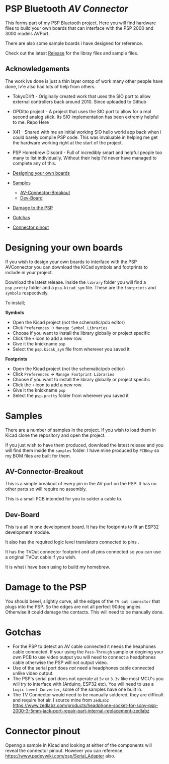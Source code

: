 # PSP Bluetooth *AV Connector*

This forms part of my PSP Bluetooth project. Here you will find hardware files to build your own boards that can interface with the PSP 2000 and 3000 models AVPort.

There are also some sample boards i have designed for reference.

Check out the latest [Release](https://github.com/ste2425/AVBreakout/releases) for the libray files and sample files.

## Acknowledgements

The work ive done is just a thin layer ontop of work many other people have done, Iv'e also had lots of help from others.

* TokyoDrift - Originally created work that uses the SIO port to allow external controllers back around 2010. Since uploaded to Github
* OPDitto project - A project that uses the SIO port to allow for a real second analog stick. Its SIO implementation has been extremly helpful to me. Repo Here
* X41 - Shared with me an initial working SIO hello world app back when i could barely compile PSP code. This was invaluable in helping me get the hardware working right at the start of the project.
* PSP Homebrew Discord - Full of incredibly smart and helpful people too many to list individually. Without their help I'd never have managed to complete any of this.


* [Designing your own boards](#designing-your-own-boards) 
* [Samples](#samples)
  * [AV-Connector-Breakout](#av-connector-breakout)
  * [Dev-Board](#dev-board)
* [Damage to the PSP](#damage-to-the-psp)
* [Gotchas](#gotchas)
* [Connector pinout](#connector-pinout)

# Designing your own boards

If you wish to design your own boards to interface with the PSP AVConnector you can download the KiCad symbols and footprints to include in your project.

Download the latest release. Inside the `library` folder you will find a `psp.pretty` folder and a `psp.kicad_sym` file. These are the `footprints` and `symbols` respectively.

To install;

**Symbols**
* Open the Kicad project (not the schematic/pcb editor)
* Click `Preferences` -> `Manage Symbol Libraries`
* Choose if you want to install the library globally or project specific
* Click the `+` icon to add a new row.
* Give it the knickname `psp`
* Select the `psp.kicak_sym` file from wherever you saved it

**Footprints**
* Open the Kicad project (not the schematic/pcb editor)
* Click `Preferences` -> `Manage Footprint Libraries`
* Choose if you want to install the library globally or project specific
* Click the `+` icon to add a new row.
* Give it the knickname `psp`
* Select the `psp.pretty` folder from wherever you saved it

# Samples

There are a number of samples in the project. If you wish to load them in Kicad clone the repository and open the project.

If you just wish to have them produced, download the latest release and you will find them inside the `samples` folder. I have mine produced by `PCBWay` so my BOM files are built for them.

## AV-Connector-Breakout

This is a simple breakout of every pin in the AV port on the PSP. It has no other parts so will require no assembly. 

This is a small PCB intended for you to solder a cable to.

## Dev-Board

This is a all in one development board. It has the footprints to fit an ESP32 development module.

It also has the required logic level translators connected to pins <TODO ADD PINS>.

It has the TVOut connector footprint and all pins connected so you can use a original TVOut cable if you wish.

It is what i have been using to build my homebrew.


# Damage to the PSP

You should bevel, slightly curve, all the edges of the `TV out connector` that plugs into the PSP. So the edges are not all perfect 90deg angles. Otherwise it could damage the contacts. This will need to be manually done.

# Gotchas

* For the PSP to detect an AV cable connected it needs the heaphones cable connected. If your using the `Pass-Through` sample or degining your own PCB to use video output you will need to connect a headphones cable otherwise the PSP will not output video.
* Use of the serial port does *not* need a headphones cable connected unlike video output.
* The PSP's serial port does not operate at `5v` or `3.3v` like most MCU's you will try to interface with (Arduino, ESP32 etc). You will need to use a `Logic Level Converter`, some of the samples have one built in.
* The TV Connector would need to be manually soldered, they are difficult and require hot air. I source mine from `ZedLabz` https://www.zedlabz.com/products/headphone-socket-for-sony-psp-2000-3-5mm-jack-port-repair-part-internal-replacement-zedlabz

# Connector pinout

Openng a sample in Kicad and looking at either of the components will reveal the connector pinout. However you can reference https://www.psdevwiki.com/psp/Serial_Adapter also.
